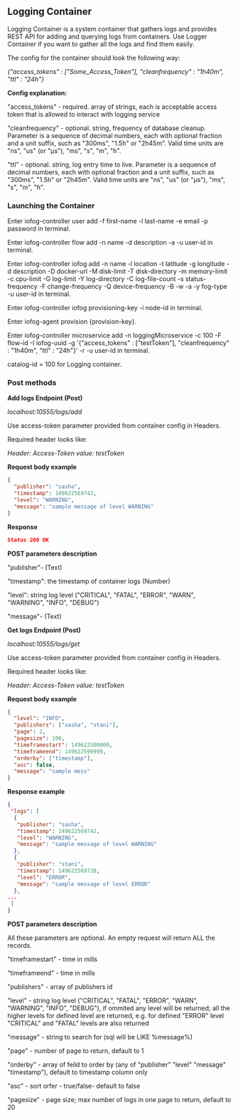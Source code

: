 ## Logging Container

Logging Container is a system container that gathers logs and provides REST API for adding and querying logs from containers.
Use Logger Container if you want to gather all the logs and find them easily.

The config for the container should look the following way:

_{"access_tokens" : ["Some_Access_Token"], "cleanfrequency" : "1h40m", "ttl" : "24h"}_

**Config explanation:**

"access_tokens" - required. array of strings, each is acceptable access token that is allowed to interact with logging service

"cleanfrequency" - optional. string, frequency of database cleanup. Parameter is a sequence of decimal numbers, each with optional fraction and a unit suffix, such as "300ms", "1.5h" or "2h45m". Valid time units are "ns", "us" (or "µs"), "ms", "s", "m", "h".

"ttl" - optional. string, log entry time to live. Parameter is a sequence of decimal numbers, each with optional fraction and a unit suffix, such as "300ms", "1.5h" or "2h45m". Valid time units are "ns", "us" (or "µs"), "ms", "s", "m", "h".

### Launching the Container

Enter iofog-controller user add -f first-name -l last-name -e email -p password in terminal.

Enter iofog-controller flow add -n name -d description -a -u user-id in terminal.

Enter iofog-controller iofog add -n name -l location -t latitude -g longitude -d description -D docker-url -M disk-limit -T disk-directory -m memory-limit -c cpu-limit -G log-limit -Y log-directory -C log-file-count -s status-frequency -F change-frequency -Q device-frequency -B -w -a -y fog-type -u user-id in terminal.

Enter iofog-controller iofog provisioning-key -i node-id in terminal.

Enter iofog-agent provision {provision-key}.

Enter iofog-controller microservice add -n loggingMicroservice -c 100 -F flow-id -I iofog-uuid -g '{\"access_tokens\" : [\"testToken\"], \"cleanfrequency\" : \"1h40m\", \"ttl\" : \"24h\"}' -r -u user-id in terminal.

catalog-id = 100 for Logging container.

### Post methods

**Add logs Endpoint (Post)**

_localhost:10555/logs/add_

Use access-token parameter provided from container config in Headers.

Required header looks like:

_Header: Access-Token value: testToken_

**Request body example**

```json
{
  "publisher": "sasha",
  "timestamp": 149622569742,
  "level": "WARNING",
  "message": "sample message of level WARNING"
}
```

**Response**

```json
Status 200 OK
```

**POST parameters description**

"publisher"- (Text)

"timestamp": the timestamp of container logs (Number)

"level": string log level ("CRITICAL", "FATAL", "ERROR", "WARN", "WARNING", "INFO", "DEBUG")

"message"- (Text)

**Get logs Endpoint (Post)**

_localhost:10555/logs/get_

Use access-token parameter provided from container config in Headers.

Required header looks like:

_Header: Access-Token value: testToken_

**Request body example**

```json
{
  "level": "INFO",
  "publishers": ["sasha", "stani"],
  "page": 2,
  "pagesize": 100,
  "timeframestart": 149622500000,
  "timeframeend": 149622599999,
  "orderby": ["timestamp"],
  "asc": false,
  "message": "sample mess"
}
```

**Response example**

```json
{
 "logs": [
  {
   "publisher": "sasha",
   "timestamp": 149622569742,
   "level": "WARNING",
   "message": "sample message of level WARNING"
  },
  {
   "publisher": "stani",
   "timestamp": 149622569728,
   "level": "ERROR",
   "message": "sample message of level ERROR"
  },
...
 ]
}
```

**POST parameters description**

All these parameters are optional. An empty request will return ALL the records.

"timeframestart" - time in mills

"timeframeend" - time in mills

"publishers" - array of publishers id

"level" - string log level ("CRITICAL", "FATAL", "ERROR", "WARN", "WARNING", "INFO", "DEBUG"), if ommited any level will be returned; all the higher levels for defined level are returned, e.g. for defined "ERROR" level "CRITICAL" and "FATAL" levels are also returned

"message" - string to search for (sql will be LIKE %message%)

"page" - number of page to return, default to 1

"orderby" - array of feild to order by (any of "publisher" "level" "message" "timestamp"), default to timestamp column only

"asc" - sort orfer - true/false- default to false

"pagesize" - page size; max number of logs in one page to return, default to 20
